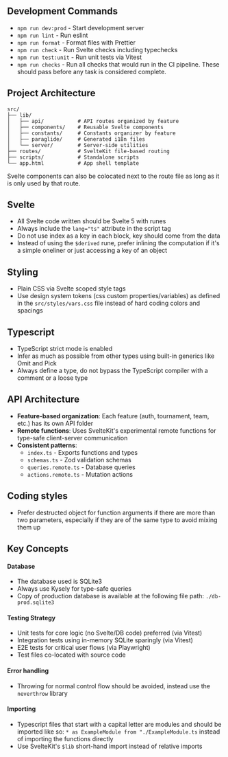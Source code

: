 ## Development Commands

- `npm run dev:prod` - Start development server
- `npm run lint` - Run eslint
- `npm run format` - Format files with Prettier
- `npm run check` - Run Svelte checks including typechecks
- `npm run test:unit` - Run unit tests via Vitest
- `npm run checks` - Run all checks that would run in the CI pipeline. These should pass before any task is considered complete.

## Project Architecture

```
src/
├── lib/
│   ├── api/           # API routes organized by feature
│   ├── components/    # Reusable Svelte components
│   ├── constants/     # Constants organizer by feature
│   ├── paraglide/     # Generated i18n files
│   └── server/        # Server-side utilities
├── routes/            # SvelteKit file-based routing
├── scripts/           # Standalone scripts
└── app.html           # App shell template
```

Svelte components can also be colocated next to the route file as long as it is only used by that route.

## Svelte

- All Svelte code written should be Svelte 5 with runes
- Always include the `lang="ts"` attribute in the script tag
- Do not use index as a key in each block, key should come from the data
- Instead of using the `$derived` rune, prefer inlining the computation if it's a simple oneliner or just accessing a key of an object

## Styling

- Plain CSS via Svelte scoped style tags
- Use design system tokens (css custom properties/variables) as defined in the `src/styles/vars.css` file instead of hard coding colors and spacings

## Typescript

- TypeScript strict mode is enabled
- Infer as much as possible from other types using built-in generics like Omit and Pick
- Always define a type, do not bypass the TypeScript compiler with a comment or a loose type

## API Architecture

- **Feature-based organization**: Each feature (auth, tournament, team, etc.) has its own API folder
- **Remote functions**: Uses SvelteKit's experimental remote functions for type-safe client-server communication
- **Consistent patterns**:
  - `index.ts` - Exports functions and types
  - `schemas.ts` - Zod validation schemas
  - `queries.remote.ts` - Database queries
  - `actions.remote.ts` - Mutation actions

## Coding styles

- Prefer destructed object for function arguments if there are more than two parameters, especially if they are of the same type to avoid mixing them up

## Key Concepts

#### Database

- The database used is SQLite3
- Always use Kysely for type-safe queries
- Copy of production database is available at the following file path: `./db-prod.sqlite3`

#### Testing Strategy

- Unit tests for core logic (no Svelte/DB code) preferred (via Vitest)
- Integration tests using in-memory SQLite sparingly (via Vitest)
- E2E tests for critical user flows (via Playwright)
- Test files co-located with source code

#### Error handling

- Throwing for normal control flow should be avoided, instead use the `neverthrow` library

#### Importing

- Typescript files that start with a capital letter are modules and should be imported like so: `* as ExampleModule from "./ExampleModule.ts` instead of importing the functions directly
- Use SvelteKit's `$lib` short-hand import instead of relative imports
